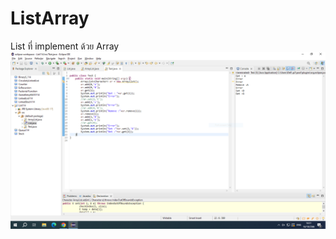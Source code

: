 # ListArray
List ที่ implement ด้วย Array
![image](https://github.com/Patiyakorn/ListArray/blob/f74c13b7fcbb9df80b658966eac98037768ffa8f/wwed/Test.PNG?raw=true)
